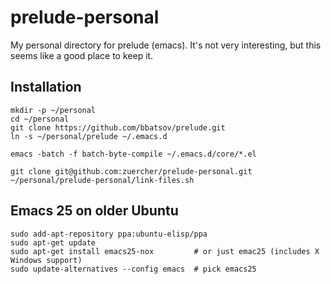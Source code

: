 # prelude-personal

My personal directory for prelude (emacs). It's not very interesting, but this seems like a good place to keep it.

## Installation

``` shell
mkdir -p ~/personal
cd ~/personal
git clone https://github.com/bbatsov/prelude.git
ln -s ~/personal/prelude ~/.emacs.d

emacs -batch -f batch-byte-compile ~/.emacs.d/core/*.el

git clone git@github.com:zuercher/prelude-personal.git
~/personal/prelude-personal/link-files.sh
```

## Emacs 25 on older Ubuntu

```shell
sudo add-apt-repository ppa:ubuntu-elisp/ppa
sudo apt-get update
sudo apt-get install emacs25-nox         # or just emac25 (includes X Windows support)
sudo update-alternatives --config emacs  # pick emacs25
```
